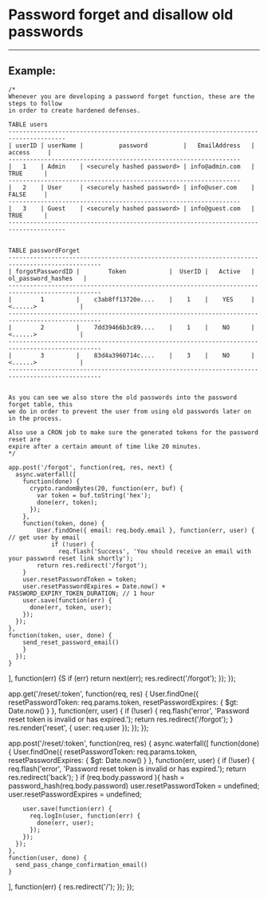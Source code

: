 # Password forget and disallow old passwords
-------

## Example:


	/*
	Whenever you are developing a password forget function, these are the steps to follow
	in order to create hardened defenses.

	TABLE users
	--------------------------------------------------------------------------------------
	| userID | userName |          password          |   EmailAddress   |    access     |
	-----------------------------------------------------------------   
	|   1    | Admin    | <securely hashed password> | info@admin.com   |     TRUE      |
	-----------------------------------------------------------------       
	|   2    | User     | <securely hashed password> | info@user.com    |     FALSE     |
	-----------------------------------------------------------------    
	|   3    | Guest    | <securely hashed password> | info@guest.com   |     TRUE      |
	--------------------------------------------------------------------------------------


	TABLE passwordForget
	------------------------------------------------------------------------------------------------
	| forgotPasswordID |        Token            |  UserID |   Active   |     ol_password_hashes   |
	------------------------------------------------------------------------------------------------
	|        1         |    c3ab8ff13720e....    |    1    |    YES     |      <......>            |
	------------------------------------------------------------------------------------------------
	|        2         |    7dd39466b3c89....    |    1    |    NO      |      <......>            |
	------------------------------------------------------------------------------------------------
	|        3         |    83d4a3960714c....    |    3    |    NO      |      <......>            |
	------------------------------------------------------------------------------------------------


	As you can see we also store the old passwords into the password forget table, this
	we do in order to prevent the user from using old passwords later on in the process.

	Also use a CRON job to make sure the generated tokens for the password reset are
	expire after a certain amount of time like 20 minutes.
	*/

	app.post('/forgot', function(req, res, next) {
	  async.waterfall([
	    function(done) {
	      crypto.randomBytes(20, function(err, buf) {
	        var token = buf.toString('hex');
	        done(err, token);
	      });
	    },
		function(token, done) {
      		User.findOne({ email: req.body.email }, function(err, user) { // get user by email
		        if (!user) {
    		      req.flash('Success', 'You should receive an email with your password reset link shortly');
          	return res.redirect('/forgot');
        }
        user.resetPasswordToken = token;
        user.resetPasswordExpires = Date.now() + PASSWORD_EXPIRY_TOKEN_DURATION; // 1 hour
        user.save(function(err) {
          done(err, token, user);
        });
      });
    },
    function(token, user, done) {
		send_reset_password_email()
        }
      });
    }
  ], function(err) {S
    if (err) return next(err);
    res.redirect('/forgot');
  });
});


app.get('/reset/:token', function(req, res) {
  User.findOne({ resetPasswordToken: req.params.token, resetPasswordExpires: { $gt: Date.now() } }, function(err, user) {
    if (!user) {
      req.flash('error', 'Password reset token is invalid or has expired.');
      return res.redirect('/forgot');
    }
    res.render('reset', {
      user: req.user
    });
  });
});

app.post('/reset/:token', function(req, res) {
  async.waterfall([
    function(done) {
      User.findOne({ resetPasswordToken: req.params.token, resetPasswordExpires: { $gt: Date.now() } }, function(err, user) {
        if (!user) {
          req.flash('error', 'Password reset token is invalid or has expired.');
          return res.redirect('back');
        }
		if (req.body.password ){
			hash = password_hash(req.body.password)
        user.resetPasswordToken = undefined;
        user.resetPasswordExpires = undefined;

        user.save(function(err) {
          req.logIn(user, function(err) {
            done(err, user);
          });
        });
      });
    },
    function(user, done) {
      send_pass_change_confirmation_email()
    }
  ], function(err) {
    res.redirect('/');
  });
});
